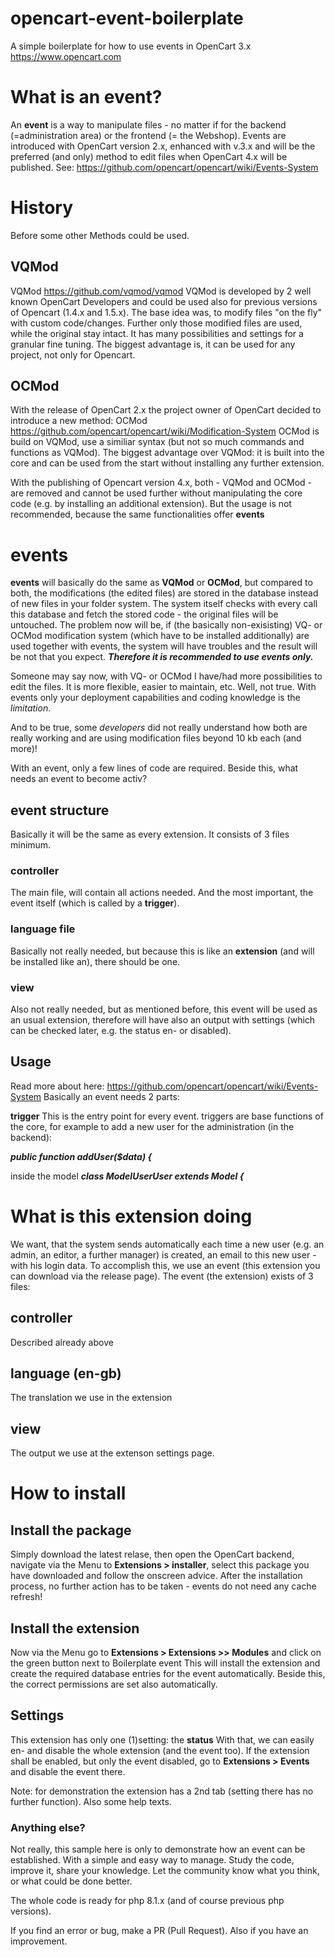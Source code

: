 # opencart-event-boilerplate
A simple boilerplate for how to use events in OpenCart 3.x https://www.opencart.com

# What is an event?
An **event** is a way to manipulate files - no matter if for the backend (=administration area) or the frontend (= the Webshop).
Events are introduced with OpenCart version 2.x, enhanced with v.3.x and will be the preferred (and only) method to edit files when OpenCart 4.x will be published.
See: https://github.com/opencart/opencart/wiki/Events-System

# History
Before some other Methods could be used.

## VQMod
VQMod https://github.com/vqmod/vqmod 
VQMod is developed by 2 well known OpenCart Developers and could be used also for previous versions of Opencart (1.4.x and 1.5.x).
The base idea was, to modify files "on the fly" with custom code/changes.
Further only those modified files are used, while the original stay intact.
It has many possibilities and settings for a granular fine tuning.
The biggest advantage is, it can be used for any project, not only for Opencart.

## OCMod
With the release of OpenCart 2.x the project owner of OpenCart decided to introduce a new method: OCMod https://github.com/opencart/opencart/wiki/Modification-System
OCMod is build on VQMod, use a similiar syntax (but not so much commands and functions as VQMod).
The biggest advantage over VQMod: it is built into the core and can be used from the start without installing any further extension.

With the publishing of Opencart version 4.x, both - VQMod and OCMod - are removed and cannot be used further without manipulating the core code (e.g. by installing an additional extension).
But the usage is not recommended, because the same functionalities offer **events**

# events
**events** will basically do the same as **VQMod** or **OCMod**, but compared to both, the modifications (the edited files) are stored in the database instead of new files in your folder system.
The system itself checks with every call this database and fetch the stored code - the original files will be untouched.
The problem now will be, if (the basically non-exisisting) VQ- or OCMod modification system (which have to be installed additionally) are used together with events, the system will have troubles and the result will be not that you expect.
***Therefore it is recommended to use events only.***

Someone may say now, with VQ- or OCMod I have/had more possibilities to edit the files.
It is more flexible, easier to maintain, etc.
Well, not true.
With events only your deployment capabilities and coding knowledge is the *limitation*.

And to be true, some *developers* did not really understand how both are really working and are using modification files beyond 10 kb each (and more)!

With an event, only a few lines of code are required.
Beside this, what needs an event to become activ?

## event structure
Basically it will be the same as every extension. It consists of 3 files minimum.

### controller
The main file, will contain all actions needed. And the most important, the event itself (which is called by a **trigger**).

### language file
Basically not really needed, but because this is like an **extension** (and will be installed like an), there should be one.

### view
Also not really needed, but as mentioned before, this event will be used as an usual extension, therefore will have also an output with settings (which can be checked later, e.g. the status en- or disabled).

## Usage
Read more about here: https://github.com/opencart/opencart/wiki/Events-System
Basically an event needs 2 parts:

**trigger**
This is the entry point for every event.
triggers are base functions of the core, for example to add a new user for the administration (in the backend):

***public function addUser($data) {***

inside the model 
***class ModelUserUser extends Model {***

# What is this extension doing
We want, that the system sends automatically each time a new user (e.g. an admin, an editor, a further manager) is created, an email to this new user - with his login data.
To accomplish this, we use an event (this extension you can download via the release page).
The event (the extension) exists of 3 files:

## controller
Described already above

## language (en-gb)
The translation we use in the extension

## view
The output we use at the extenson settings page.

# How to install

## Install the package
Simply download the latest relase, then open the OpenCart backend, navigate via the Menu to **Extensions > installer**, select this package you have downloaded and follow the onscreen advice.
After the installation process, no further action has to be taken - events do not need any cache refresh!

## Install the extension
Now via the Menu go to **Extensions > Extensions >> Modules** and click on the green button next to Boilerplate event
This will install the extension and create the required database entries for the event automatically.
Beside this, the correct permissions are set also automatically.

## Settings
This extension has only one (1)setting: the **status**
With that, we can easily en- and disable the whole extension (and the event too).
If the extension shall be enabled, but only the event disabled, go to **Extensions > Events** and disable the event there.

Note: for demonstration the extension has a 2nd tab (setting there has no further function).
Also some help texts.

### Anything else?
Not really, this sample here is only to demonstrate how an event can be established.
With a simple and easy way to manage.
Study the code, improve it, share your knowledge.
Let the community know what you think, or what could be done better.

The whole code is ready for php 8.1.x (and of course previous php versions).

If you find an error or bug, make a PR (Pull Request).
Also if you have an improvement.
